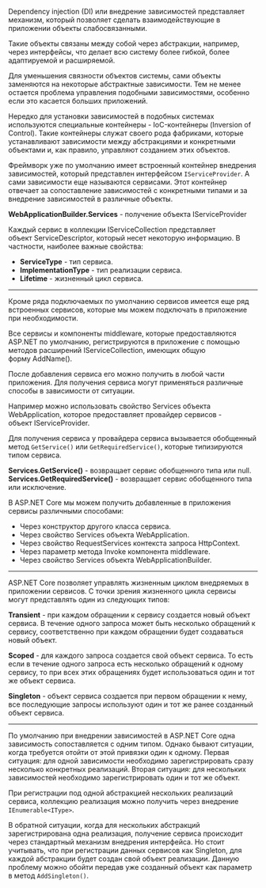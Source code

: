 Dependency injection (DI) или внедрение зависимостей представляет механизм, который позволяет сделать взаимодействующие в приложении объекты слабосвязанными.

Такие объекты связаны между собой через абстракции, например, через интерфейсы, что делает всю систему более гибкой, более адаптируемой и расширяемой.

Для уменьшения связности объектов системы, сами объекты заменяются на некоторые абстрактные зависимости. Тем не менее остается проблема управления подобными зависимостями, особенно если это касается больших приложений.

Нередко для установки зависимостей в подобных системах используются специальные контейнеры - IoC-контейнеры (Inversion of Control). Такие контейнеры служат своего рода фабриками, которые устанавливают зависимости между абстракциями и конкретными объектами и, как правило, управляют созданием этих объектов.

Фреймворк уже по умолчанию имеет встроенный контейнер внедрения зависимостей, который представлен интерфейсом `IServiceProvider`. А сами зависимости еще называются сервисами. Этот контейнер отвечает за сопоставление зависимостей с конкретными типами и за внедрение зависимостей в различные объекты.

**WebApplicationBuilder.Services** - получение объекта IServiceProvider

Каждый сервис в коллекции IServiceCollection представляет объект ServiceDescriptor, который несет некоторую информацию. В частности, наиболее важные свойства:

- **ServiceType** - тип сервиса.
- **ImplementationType** - тип реализации сервиса.
- **Lifetime** - жизненный цикл сервиса.

---

Кроме ряда подключаемых по умолчанию сервисов имеется еще ряд встроенных сервисов, которые мы можем подключать в приложение при необходимости.

Все сервисы и компоненты middleware, которые предоставляются ASP.NET по умолчанию, регистрируются в приложение с помощью методов расширений IServiceCollection, имеющих общую форму AddName().

После добавления сервиса его можно получить в любой части приложения. Для получения сервиса могут применяться различные способы в зависимости от ситуации.

Например можно использовать свойство Services объекта WebApplication, которое предоставляет провайдер сервисов - объект IServiceProvider.

Для получения сервиса у провайдера сервиса вызывается обобщенный метод `GetService()` или `GetRequiredService()`, которые типизируются типом сервиса.

**Services.GetService()** - возвращает сервис обобщенного типа или null.
**Services.GetRequiredService()** - возвращает сервис обобщенного типа или исключение.

В ASP.NET Core мы можем получить добавленные в приложения сервисы различными способами:

- Через конструктор другого класса сервиса.
- Через свойство Services объекта WebApplication.
- Через свойство RequestServices контекста запроса HttpContext.
- Через параметр метода Invoke компонента middleware.
- Через свойство Services объекта WebApplicationBuilder.

---

ASP.NET Core позволяет управлять жизненным циклом внедряемых в приложении сервисов. С точки зрения жизненного цикла сервисы могут представлять один из следующих типов:

**Transient** - при каждом обращении к сервису создается новый объект сервиса. В течение одного запроса может быть несколько обращений к сервису, соответственно при каждом обращении будет создаваться новый объект. 

**Scoped** - для каждого запроса создается свой объект сервиса. То есть если в течение одного запроса есть несколько обращений к одному сервису, то при всех этих обращениях будет использоваться один и тот же объект сервиса.

**Singleton** - объект сервиса создается при первом обращении к нему, все последующие запросы используют один и тот же ранее созданный объект сервиса.

---

По умолчанию при внедрении зависимостей в ASP.NET Core одна зависимость сопоставляется с одним типом. Однако бывают ситуации, когда требуется отойти от этой привязки один к одному. Первая ситуация: для одной зависимости необходимо зарегистрировать сразу несколько конкретных реализаций. Вторая ситуация: для нескольких зависимостей необходимо зарегистрировать один и тот же объект.

При регистрации под одной абстракцией нескольких реализаций сервиса, коллекцию реализация можно получить через внедрение `IEnumerable<IType>`.

В обратной ситуации, когда для нескольких абстракций зарегистрирована одна реализация, получение сервиса происходит через стандартный механизм внедрения интерфейса. Но стоит учитывать, что при регистрации данных сервисов как Singleton, для каждой абстракции будет создан свой объект реализации. Данную проблему можно обойти передав уже созданный объект как параметр в метод `AddSingleton()`.  
